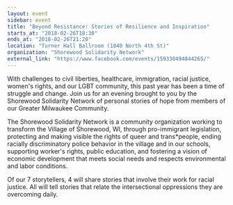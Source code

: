 ```yaml
---
layout: event
sidebar: event
title: "Beyond Resistance: Stories of Resilience and Inspiration"
starts_at: "2018-02-26T18:30"
ends_at: "2018-02-26T21:20"
location: "Turner Hall Ballroom (1040 North 4th St)"
organization: "Shorewood Solidarity Network"
external_link: "https://www.facebook.com/events/159330494844265/"
---
```


With challenges to civil liberties, healthcare, immigration, racial justice, women's rights, and our LGBT community, this past year has been a time of struggle and change. Join us for an evening brought to you by the Shorewood Solidarity Network of personal stories of hope from members of our Greater Milwaukee Community.	

The Shorewood Solidarity Network is a community organization working to transform the Village of Shorewood, WI, through pro-immigrant legislation, protecting and making visible the rights of queer and trans*people, ending racially discriminatory police behavior in the village and in our schools, supporting worker's rights, public education, and fostering a vision of economic development that meets social needs and respects environmental and labor conditions.	

Of our 7 storytellers, 4 will share stories that involve their work for racial justice. All will tell stories that relate the intersectional oppressions they are overcoming daily.
